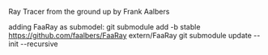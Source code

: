 Ray Tracer from the ground up by Frank Aalbers

adding FaaRay as submodel:
git submodule add -b stable https://github.com/faalbers/FaaRay extern/FaaRay
git submodule update --init --recursive
